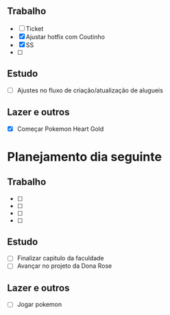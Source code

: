 ## Trabalho
- [ ] Ticket
- [x] Ajustar hotfix com Coutinho
- [x] SS
- [ ] 
## Estudo
- [ ] Ajustes no fluxo de criação/atualização de alugueis
## Lazer e outros
- [x] Começar Pokemon Heart Gold

# Planejamento dia seguinte
## Trabalho
- [ ] 
- [ ] 
- [ ] 
- [ ] 
## Estudo
- [ ] Finalizar capitulo da faculdade
- [ ] Avançar no projeto da Dona Rose
## Lazer e outros
- [ ] Jogar pokemon

